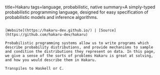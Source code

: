 title=Hakaru
tags=language, probabilistic, native
summary=A simply-typed probabilistic programming language, designed for easy specification of probabilistic models and inference algorithms.
~~~~~~

[Website](https://hakaru-dev.github.io/) | [Source](https://github.com/hakaru-dev/hakaru) 

Probabilistic programming systems allow us to write programs which describe probability distributions, and provide mechanisms to sample and condition the distributions they represent on data. In this page, we give a sense of the sorts of problems Hakaru is great at solving, and how you would describe them in Hakaru.

Transpiles to Haskell or C.

